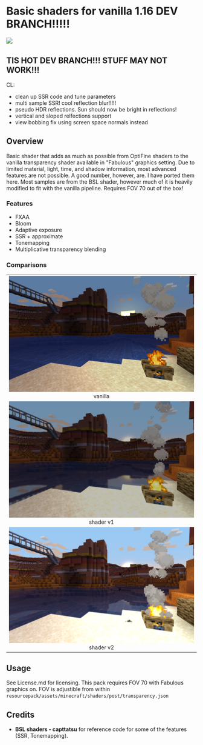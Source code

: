 # Basic shaders for vanilla 1.16 DEV BRANCH!!!!!
<img src="images/3.png" /> 

## TIS HOT DEV BRANCH!!! STUFF MAY NOT WORK!!!
CL:
- clean up SSR code and tune parameters
- multi sample SSR! cool reflection blur!!!!!
- pseudo HDR reflections. Sun should now be bright in reflections!
- vertical and sloped relfections support
- view bobbing fix using screen space normals instead

## Overview
Basic shader that adds as much as possible from OptiFine shaders to the vanilla transparency shader available in "Fabulous" graphics setting. Due to limited material, light, time, and shadow information, most advanced features are not possible. A good number, however, are. I have ported them here. Most samples are from the BSL shader, however much of it is heavily modified to fit with the vanilla pipeline. Requires FOV 70 out of the box!

### Features
- FXAA
- Bloom
- Adaptive exposure
- SSR + approximate
- Tonemapping
- Multiplicative transparency blending

### Comparisons
<div>
    <table style="width:100%">
        <tr>
            <td align="middle">
              <img src="images/0.png"/>
              <figcaption align="middle">vanilla</figcaption>
            </td>
        </tr>
        <tr>
            <td align="middle">
              <img src="images/1.png"/> 
              <figcaption align="middle">shader v1</figcaption>
            </td>
        </tr>
        <tr>
            <td align="middle">
              <img src="images/2.png"/> 
              <figcaption align="middle">shader v2</figcaption>
            </td>
        </tr>
    </table>
</div>

## Usage
See License.md for licensing. This pack requires FOV 70 with Fabulous graphics on. 
FOV is adjustible from within `resourcepack/assets/minecraft/shaders/post/transparency.json`

## Credits
- **BSL shaders - capttatsu** for reference code for some of the features (SSR, Tonemapping).
